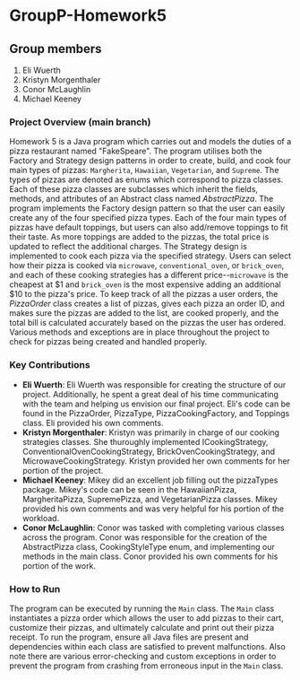 # GroupP-Homework5

## Group members
1. Eli Wuerth
2. Kristyn Morgenthaler
3. Conor McLaughlin
4. Michael Keeney

### Project Overview (main branch)
Homework 5 is a Java program which carries out and models the duties of a pizza restaurant named "FakeSpeare". The program utilises both the Factory and Strategy design patterns in order to create, build, and cook four main types of pizzas: `Margherita`, `Hawaiian`, `Vegetarian`, and `Supreme`. The types of pizzas are denoted as enums which correspond to pizza classes. Each of these pizza classes are subclasses which inherit the fields, methods, and attributes of an Abstract class named *AbstractPizza*. The program implements the Factory design pattern so that the user can easily create any of the four specified pizza types. Each of the four main types of pizzas have default toppings, but users can also add/remove toppings to fit their taste. As more toppings are added to the pizzas, the total price is updated to reflect the additional charges. The Strategy design is implemented to cook each pizza via the specified strategy. Users can select how their pizza is cooked via `microwave`, `conventional_oven`, or `brick_oven`, and each of these cooking strategies has a different price--`microwave` is the cheapest at $1 and `brick_oven` is the most expensive adding an additional $10 to the pizza's price. To keep track of all the pizzas a user orders, the *PizzaOrder* class creates a list of pizzas, gives each pizza an order ID, and makes sure the pizzas are added to the list, are cooked properly, and the total bill is calculated accurately based on the pizzas the user has ordered. Various methods and exceptions are in place throughout the project to check for pizzas being created and handled properly.

### Key Contributions
- **Eli Wuerth**: 
Eli Wuerth was responsible for creating the structure of our project. Additionally, he spent a great deal of his time communicating with the team and helping us envision our final project. Eli's code can be found in the PizzaOrder, PizzaType, PizzaCookingFactory, and Toppings class. Eli provided his own comments.
- **Kristyn Morgenthaler**: 
Kristyn was primarily in charge of our cooking strategies classes. She thuroughly implemented ICookingStrategy, ConventionalOvenCookingStrategy, BrickOvenCookingStrategy, and MicrowaveCookingStrategy. Kristyn provided her own comments for her portion of the project.
- **Michael Keeney**:
Mikey did an excellent job filling out the pizzaTypes package. Mikey's code can be seen in the HawaiianPizza, MargheritaPizza, SupremePizza, and VegetarianPizza classes. Mikey provided his own comments and was very helpful for his portion of the workload. 
- **Conor McLaughlin**: 
Conor was tasked with completing various classes across the program. Conor was responsible for the creation of the AbstractPizza class, CookingStyleType enum, and implementing our methods in the main class. Conor provided his own comments for his portion of the work.   

### How to Run
The program can be executed by running the `Main` class. The `Main` class instantiates a pizza order which allows the user to add pizzas to their cart, customize their pizzas, and ultimately calculate and print out their pizza receipt. To run the program, ensure all Java files are present and dependencies within each class are satisfied to prevent malfunctions. Also note there are various error-checking and custom exceptions in order to prevent the program from crashing from erroneous input in the `Main` class.
